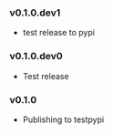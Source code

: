 ### v0.1.0.dev1
- test release to pypi

### v0.1.0.dev0
- Test release

### v0.1.0
- Publishing to testpypi

